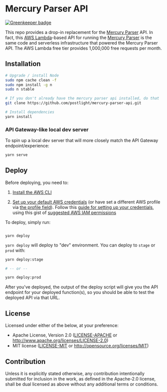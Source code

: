 # Mercury Parser API

[![Greenkeeper badge](https://badges.greenkeeper.io/postlight/mercury-parser-api.svg)](https://greenkeeper.io/)

This repo provides a drop-in replacement for the [Mercury Parser](https://github.com/postlight/mercury-parser) API. 
In fact, this [AWS Lambda](https://aws.amazon.com/lambda/)-based API for running the [Mercury Parser](https://mercury.postlight.com/web-parser/) is the same code 
and serverless infrastructure that powered the Mercury Parser API. The AWS Lambda free tier provides 1,000,000 free requests per month.

## Installation


```bash
# Upgrade / install Node
sudo npm cache clean -f
sudo npm install -g n
sudo n stable

# If you don't already have the mercury parser api installed, do that
git clone https://github.com/postlight/mercury-parser-api.git

# Install dependencies
yarn install
```

### API Gateway-like local dev server

To spin up a local dev server that will more closely match the API Gateway endpoint/experience:

```bash
yarn serve
```

## Deploy

Before deploying, you need to:

1. [Install the AWS CLI](https://docs.aws.amazon.com/cli/latest/userguide/cli-chap-install.html)

2. [Set up your default AWS credentials](https://docs.aws.amazon.com/cli/latest/userguide/cli-chap-configure.html#cli-quick-configuration) (or have set a different AWS profile via [the profile field](serverless.yml#L21)). Follow this [guide for setting up your credentials](https://serverless.com/framework/docs/providers/aws/guide/credentials/#creating-aws-access-keys), using this gist of [suggested AWS IAM permissions](https://gist.github.com/ServerlessBot/7618156b8671840a539f405dea2704c8)

To deploy, simply run:

```

yarn deploy
```

`yarn deploy` will deploy to "dev" environment. You can deploy to `stage` or `prod`
with:

```bash
yarn deploy:stage

# -- or --

yarn deploy:prod
```

After you've deployed, the output of the deploy script will give you the API endpoint
for your deployed function(s), so you should be able to test the deployed API via that URL.

## License

Licensed under either of the below, at your preference:

- Apache License, Version 2.0
  ([LICENSE-APACHE](LICENSE-APACHE) or http://www.apache.org/licenses/LICENSE-2.0)
- MIT license
  ([LICENSE-MIT](LICENSE-MIT) or http://opensource.org/licenses/MIT)

## Contribution

Unless it is explicitly stated otherwise, any contribution intentionally submitted for inclusion in the work, as defined in the Apache-2.0 license, shall be dual licensed as above without any additional terms or conditions.
